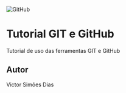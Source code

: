 ![GitHub](https://img.shields.io/github/license/victorsimoesd/gitegithub)
# Tutorial GIT e GitHub 
Tutorial de uso das ferramentas GIT e GitHub 
## Autor  
Victor Simões Dias
